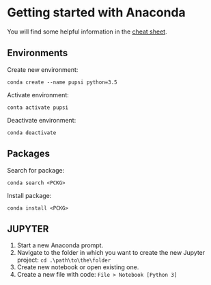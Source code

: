 # Getting started with Anaconda

You will find some helpful information in the [cheat sheet](./media/attachments/conda-cheatsheet.pdf).

## Environments

Create new environment:  
```
conda create --name pupsi python=3.5
```

Activate environment:
```
conta activate pupsi
```

Deactivate environment:
```
conda deactivate
```

## Packages

Search for package:
```
conda search <PCKG>
```

Install package:
```
conda install <PCKG>
```

## JUPYTER

1. Start a new Anaconda prompt.
2. Navigate to the folder in which you want to create the new Jupyter project: ```cd .\path\to\the\folder```
3. Create new notebook or open existing one.
4. Create a new file with code: ```File > Notebook [Python 3]```